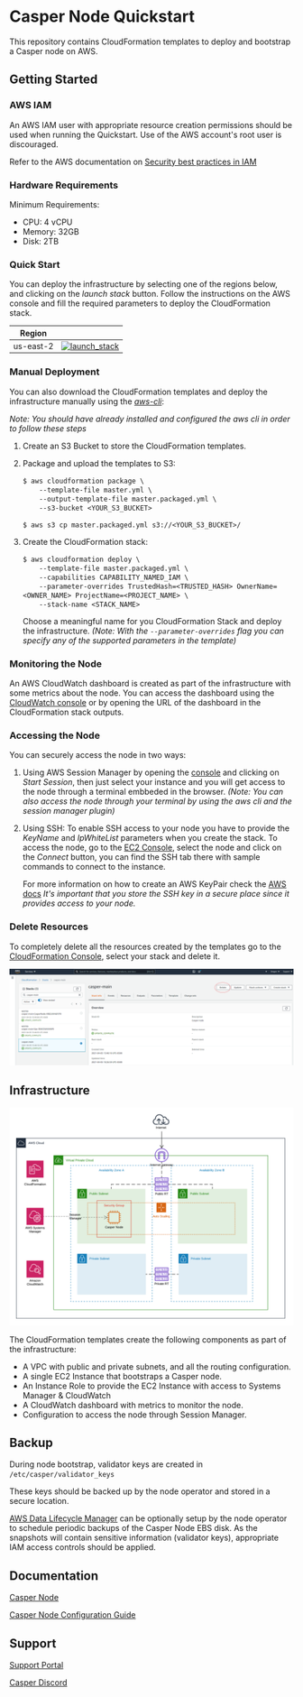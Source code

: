 # Casper Node Quickstart

This repository contains CloudFormation templates to deploy and bootstrap a Casper node on AWS.

## Getting Started


### AWS IAM

An AWS IAM user with appropriate resource creation permissions should be used when running the Quickstart. Use of the AWS account's root user is discouraged.

Refer to the AWS documentation on [Security best practices in IAM](https://docs.aws.amazon.com/IAM/latest/UserGuide/best-practices.html)

### Hardware Requirements

Minimum Requirements: 

* CPU: 4 vCPU
* Memory: 32GB
* Disk: 2TB


### Quick Start

You can deploy the infrastructure by selecting one of the regions below, and clicking on the *launch stack* button. Follow the instructions on the AWS console and fill the required parameters to deploy the CloudFormation stack.

|Region||
|-|-|
| us-east-2 | [![launch_stack](https://s3.amazonaws.com/cloudformation-examples/cloudformation-launch-stack.png)](https://console.aws.amazon.com/cloudformation/home#/stacks/new?stackName=casper-main&templateURL=https://casper-node-quickstart.s3.us-east-2.amazonaws.com/master.packaged.yml&region=us-east-2) |

### Manual Deployment

You can also download the CloudFormation templates and deploy the infrastructure manually using the *[aws-cli](https://aws.amazon.com/cli/)*:

*Note: You should have already installed and configured the aws cli in order to follow these steps*

1. Create an S3 Bucket to store the CloudFormation templates.
2. Package and upload the templates to S3:

    ```console
    $ aws cloudformation package \
        --template-file master.yml \
        --output-template-file master.packaged.yml \
        --s3-bucket <YOUR_S3_BUCKET>
    ```

    ```console
    $ aws s3 cp master.packaged.yml s3://<YOUR_S3_BUCKET>/
    ```    

3. Create the CloudFormation stack:

    ```console
    $ aws cloudformation deploy \
        --template-file master.packaged.yml \
        --capabilities CAPABILITY_NAMED_IAM \
        --parameter-overrides TrustedHash=<TRUSTED_HASH> OwnerName=<OWNER_NAME> ProjectName=<PROJECT_NAME> \
        --stack-name <STACK_NAME>
    ```

    Choose a meaningful name for you CloudFormation Stack and deploy the infrastructure. 
    *(Note: With the `--parameter-overrides` flag you can specify any of the supported parameters in the template)*


### Monitoring the Node

An AWS CloudWatch dashboard is created as part of the infrastructure with some metrics about the node. You can access the dashboard using the [CloudWatch console](https://console.aws.amazon.com/cloudwatch/home?#dashboards:) or by opening the URL of the dashboard in the CloudFormation stack outputs.

### Accessing the Node

You can securely access the node in two ways:

1. Using AWS Session Manager by opening the [console](https://console.aws.amazon.com/systems-manager/session-manager/sessions) and clicking on *Start Session*, then just select your instance and you will get access to the node through a terminal embbeded in the browser. *(Note: You can also access the node through your terminal by using the aws cli and the session manager plugin)*
2. Using SSH: To enable SSH access to your node you have to provide the *KeyName* and *IpWhiteList* parameters when you create the stack. To access the node, go to the [EC2 Console](https://console.aws.amazon.com/ec2/v2/home?#Instances:search=casper), select the node and click on the *Connect* button, you can find the SSH tab there with sample commands to connect to the instance.

    For more information on how to create an AWS KeyPair check the [AWS docs](https://docs.aws.amazon.com/AWSEC2/latest/UserGuide/ec2-key-pairs.html)
    *It's important that you store the SSH key in a secure place since it provides access to your node.*



### Delete Resources

To completely delete all the resources created by the templates go to the [CloudFormation Console](https://console.aws.amazon.com/cloudformation/home), select your stack and delete it.

![delete-stack](images/delete-stack.png)


## Infrastructure

![casper](images/casper.png)

The CloudFormation templates create the following components as part of the infrastructure:

- A VPC with public and private subnets, and all the routing configuration.
- A single EC2 Instance that bootstraps a Casper node.
- An Instance Role to provide the EC2 Instance with access to Systems Manager & CloudWatch
- A CloudWatch dashboard with metrics to monitor the node.
- Configuration to access the node through Session Manager.

## Backup

During node bootstrap, validator keys are created in `/etc/casper/validator_keys`

These keys should be backed up by the node operator and stored in a secure location. 

[AWS Data Lifecycle Manager](https://docs.aws.amazon.com/AWSEC2/latest/UserGuide/snapshot-lifecycle.html) can be optionally setup by the node operator to schedule periodic backups of the Casper Node EBS disk. As the snapshots will contain sensitive information (validator keys), appropriate IAM access controls should be applied.

## Documentation

[Casper Node](https://docs.casper.network)

[Casper Node Configuration Guide](https://docs.casper.network/operators/setup/basic-node-configuration/)


## Support

[Support Portal](https://support.casperlabs.io)

[Casper Discord](https://discord.gg/casperblockchain)



